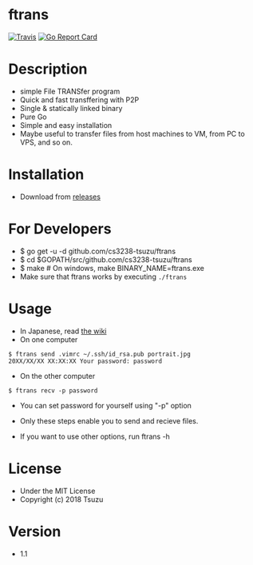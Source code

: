 <!---
 Copyright (c) 2018 Tsuzu
 
 This software is released under the MIT License.
 https://opensource.org/licenses/MIT
-->

# ftrans
[![Travis](https://img.shields.io/travis/cs3238-tsuzu/ftrans.svg?style=flat-square)](https://travis-ci.org/cs3238-tsuzu/ftrans)
[![Go Report Card](https://goreportcard.com/badge/github.com/cs3238-tsuzu/ftrans?style=flat-square)](https://goreportcard.com/report/github.com/cs3238-tsuzu/ftrans)

# Description
- simple File TRANSfer program
- Quick and fast transffering with P2P
- Single & statically linked binary
- Pure Go
- Simple and easy installation
- Maybe useful to transfer files from host machines to VM, from PC to VPS, and so on.

# Installation
- Download from [releases](../../releases)

# For Developers
- $ go get -u -d github.com/cs3238-tsuzu/ftrans
- $ cd $GOPATH/src/github.com/cs3238-tsuzu/ftrans
- $ make # On windows, make BINARY_NAME=ftrans.exe
- Make sure that ftrans works by executing `./ftrans`

# Usage
- In Japanese, read [the wiki](https://github.com/cs3238-tsuzu/ftrans/wiki)
- On one computer

```
$ ftrans send .vimrc ~/.ssh/id_rsa.pub portrait.jpg
20XX/XX/XX XX:XX:XX Your password: password
```

- On the other computer

```
$ ftrans recv -p password
```

- You can set password for yourself using "-p" option

- Only these steps enable you to send and recieve files.
- If you want to use other options, run ftrans -h

# License
- Under the MIT License
- Copyright (c) 2018 Tsuzu

# Version
- 1.1